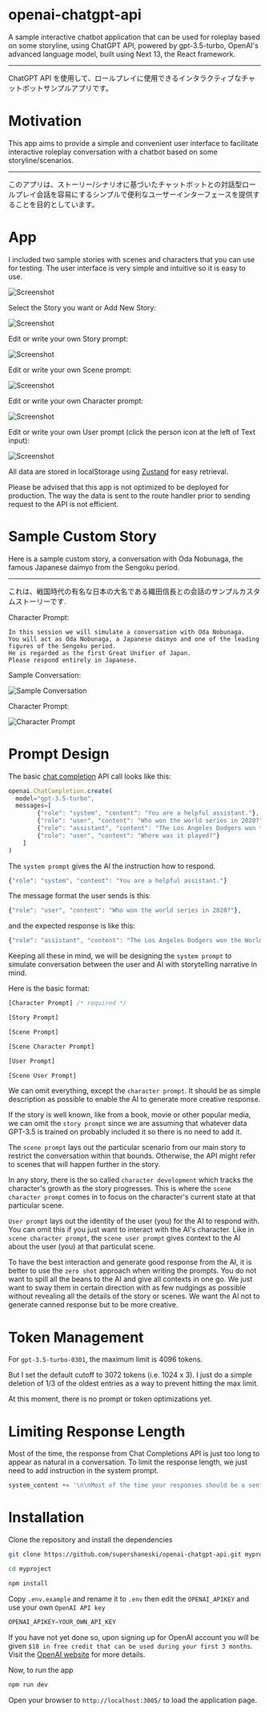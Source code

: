 openai-chatgpt-api
=====

A sample interactive chatbot application that can be used for roleplay based on some storyline, using ChatGPT API, powered by gpt-3.5-turbo, OpenAI's advanced language model, built using Next 13, the React framework.

---

ChatGPT API を使用して、ロールプレイに使用できるインタラクティブなチャットボットサンプルアプリです。


# Motivation

This app aims to provide a simple and convenient user interface to facilitate interactive roleplay conversation with a chatbot based on some storyline/scenarios.

---

このアプリは、ストーリー/シナリオに基づいたチャットボットとの対話型ロールプレイ会話を容易にするシンプルで便利なユーザーインターフェースを提供することを目的としています。


# App

I included two sample stories with scenes and characters that you can use for testing.
The user interface is very simple and intuitive so it is easy to use.

<picture>
 <source media="(prefers-color-scheme: dark)" srcset="./docs/screenshot2.jpeg">
 <source media="(prefers-color-scheme: light)" srcset="./docs/screenshot1.jpeg">
 <img alt="Screenshot" src="./docs/screenshot1.jpeg">
</picture>

Select the Story you want or Add New Story:

<picture>
  <source media="(prefers-color-scheme: light)" srcset="./docs/story1.jpeg">
  <source media="(prefers-color-scheme: dark)" srcset="./docs/story2.png">
  <img alt="Screenshot" src="./docs/story1.jpeg">
</picture>

Edit or write your own Story prompt:

<picture>
  <source media="(prefers-color-scheme: light)" srcset="./docs/story11.jpeg">
  <source media="(prefers-color-scheme: dark)" srcset="./docs/story21.jpeg">
  <img alt="Screenshot" src="./docs/story11.jpeg">
</picture>

Edit or write your own Scene prompt:

<picture>
  <source media="(prefers-color-scheme: light)" srcset="./docs/scene1.jpeg">
  <source media="(prefers-color-scheme: dark)" srcset="./docs/scene2.jpeg">
  <img alt="Screenshot" src="./docs/scene1.jpeg">
</picture>

Edit or write your own Character prompt:

<picture>
  <source media="(prefers-color-scheme: light)" srcset="./docs/character1.jpeg">
  <source media="(prefers-color-scheme: dark)" srcset="./docs/character2.jpeg">
  <img alt="Screenshot" src="./docs/character1.jpeg">
</picture>

Edit or write your own User prompt (click the person icon at the left of Text input):

<picture>
  <source media="(prefers-color-scheme: light)" srcset="./docs/user1.jpeg">
  <source media="(prefers-color-scheme: dark)" srcset="./docs/user2.jpeg">
  <img alt="Screenshot" src="./docs/user1.jpeg">
</picture>

All data are stored in localStorage using [Zustand](https://github.com/pmndrs/zustand) for easy retrieval. 

Please be advised that this app is not optimized to be deployed for production.
The way the data is sent to the route handler prior to sending request to the API is not efficient.

# Sample Custom Story

Here is a sample custom story, a conversation with Oda Nobunaga, the famous Japanese daimyo from the Sengoku period.

---

これは、戦国時代の有名な日本の大名である織田信長との会話のサンプルカスタムストーリーです.

Character Prompt:

```
In this session we will simulate a conversation with Oda Nobunaga. 
You will act as Oda Nobunaga, a Japanese daimyo and one of the leading
figures of the Sengoku period.
He is regarded as the first Great Unifier of Japan.
Please respond entirely in Japanese.
```

Sample Conversation:

![Sample Conversation](./docs/japanese1.jpeg)

Character Prompt:

![Character Prompt](./docs/japanese2.jpeg)

# Prompt Design

The basic [chat completion](https://platform.openai.com/docs/guides/chat/introduction) API call looks like this:

```javascript
openai.ChatCompletion.create(
  model="gpt-3.5-turbo",
  messages=[
        {"role": "system", "content": "You are a helpful assistant."},
        {"role": "user", "content": "Who won the world series in 2020?"},
        {"role": "assistant", "content": "The Los Angeles Dodgers won the World Series in 2020."},
        {"role": "user", "content": "Where was it played?"}
    ]
)
```

The `system prompt` gives the AI the instruction how to respond.

```javascript
{"role": "system", "content": "You are a helpful assistant."}
```

The message format the user sends is this:

```javascript
{"role": "user", "content": "Who won the world series in 2020?"},
```

and the expected response is like this:

```javascript
{"role": "assistant", "content": "The Los Angeles Dodgers won the World Series in 2020."}
```

Keeping all these in mind, we will be designing the `system prompt` to simulate conversation between the user and AI with storytelling narrative in mind.

Here is the basic format:

```javascript
[Character Prompt] /* required */

[Story Prompt]

[Scene Prompt]

[Scene Character Prompt]

[User Prompt]

[Scene User Prompt]
```

We can omit everything, except the `character prompt`. It should be as simple description as possible to enable the AI to generate more creative response.

If the story is well known, like from a book, movie or other popular media, we can omit the `story prompt` since we are assuming that whatever data GPT-3.5 is trained on probably included it so there is no need to add it.

The `scene prompt` lays out the particular scenario from our main story to restrict the conversation within that bounds. Otherwise, the API might refer to scenes that will happen further in the story.

In any story, there is the so called `character development` which tracks the character's growth as the story progresses. This is where the `scene character prompt` comes in to focus on the character's current state at that particular scene.

`User prompt` lays out the identity of the user (you) for the AI to respond with. You can omit this if you just want to interact with the AI's character. Like in `scene character prompt`, the `scene user prompt` gives context to the AI about the user (you) at that particulat scene.

To have the best interaction and generate good response from the AI, it is better to use the `zero shot` approach when writing the prompts. You do not want to spill all the beans to the AI and give all contexts in one go. We just want to sway them in certain direction with as few nudgings as possible without revealing all the details of the story or scenes. We want the AI not to generate canned response but to be more creative.


# Token Management

For `gpt-3.5-turbo-0301`, the maximum limit is 4096 tokens.

But I set the default cutoff to 3072 tokens (i.e. 1024 x 3).
I just do a simple deletion of 1/3 of the oldest entries as a way to prevent hitting the max limit.

At this moment, there is no prompt or token optimizations yet.

# Limiting Response Length

Most of the time, the response from Chat Completions API is just too long to appear as natural in a conversation.
To limit the response length, we just need to add instruction in the system prompt.

```javascript
system_content += '\n\nMost of the time your responses should be a sentence or two.'
```


# Installation

Clone the repository and install the dependencies

```sh
git clone https://github.com/supershaneski/openai-chatgpt-api.git myproject

cd myproject

npm install
```

Copy `.env.example` and rename it to `.env` then edit the `OPENAI_APIKEY` and use your own `OpenAI API key`

```javascript
OPENAI_APIKEY=YOUR_OWN_API_KEY
```

If you have not yet done so, upon signing up for OpenAI account you will be given `$18 in free credit that can be used during your first 3 months`. Visit the [OpenAI website](https://platform.openai.com/) for more details.

Now, to run the app

```sh
npm run dev
```

Open your browser to `http://localhost:3005/` to load the application page.

